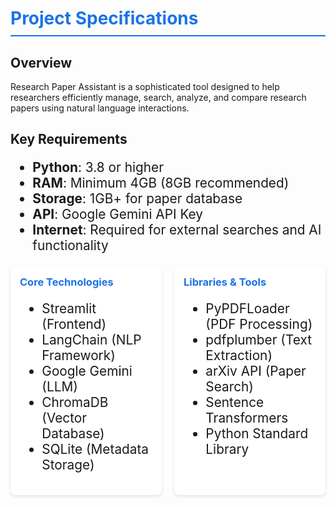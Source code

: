 <!-- 
theme: default
paginate: true
size: 16:9
marp: true
-->

<style>
section {
  background: linear-gradient(to bottom, #f5f7fa, #e8eaed);
  color: #333;
  padding: 40px;
}

h1 {
  color: #1a73e8;
  border-bottom: 2px solid #1a73e8;
  padding-bottom: 10px;
}

ul {
  margin-top: 20px;
  font-size: 1.3rem;
}

.grid {
  display: grid;
  grid-template-columns: 1fr 1fr;
  gap: 20px;
  margin-top: 20px;
}

.tool-box {
  background-color: white;
  border-radius: 8px;
  padding: 15px;
  box-shadow: 0 2px 5px rgba(0,0,0,0.1);
}

.tool-box h3 {
  color: #1a73e8;
  margin-top: 0;
}
</style>

# Project Specifications

## Overview

Research Paper Assistant is a sophisticated tool designed to help researchers efficiently manage, search, analyze, and compare research papers using natural language interactions.

## Key Requirements

- **Python**: 3.8 or higher
- **RAM**: Minimum 4GB (8GB recommended)
- **Storage**: 1GB+ for paper database
- **API**: Google Gemini API Key
- **Internet**: Required for external searches and AI functionality

<div class="grid">
  <div class="tool-box">
    <h3>Core Technologies</h3>
    <ul>
      <li>Streamlit (Frontend)</li>
      <li>LangChain (NLP Framework)</li>
      <li>Google Gemini (LLM)</li>
      <li>ChromaDB (Vector Database)</li>
      <li>SQLite (Metadata Storage)</li>
    </ul>
  </div>
  
  <div class="tool-box">
    <h3>Libraries & Tools</h3>
    <ul>
      <li>PyPDFLoader (PDF Processing)</li>
      <li>pdfplumber (Text Extraction)</li>
      <li>arXiv API (Paper Search)</li>
      <li>Sentence Transformers</li>
      <li>Python Standard Library</li>
    </ul>
  </div>
</div>